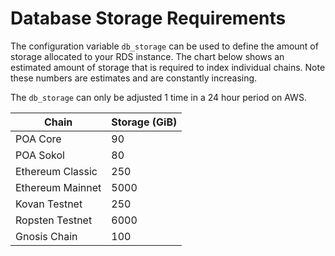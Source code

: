 # Database Storage Requirements

The configuration variable `db_storage` can be used to define the amount of storage allocated to your RDS instance. The chart below shows an estimated amount of storage that is required to index individual chains. Note these numbers are estimates and are constantly increasing.

&#x20;The `db_storage` can only be adjusted 1 time in a 24 hour period on AWS.

| Chain            | Storage (GiB) |
| ---------------- | ------------- |
| POA Core         | 90            |
| POA Sokol        | 80            |
| Ethereum Classic | 250           |
| Ethereum Mainnet | 5000          |
| Kovan Testnet    | 250           |
| Ropsten Testnet  | 6000          |
| Gnosis Chain     | 100           |

